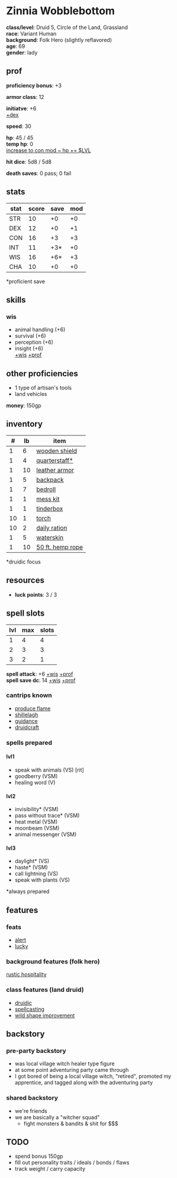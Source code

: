 # Zinnia Wobblebottom  
**class/level**: Druid 5, Circle of the Land, Grassland  
**race**: Variant Human  
**background**: Folk Hero (slightly reflavored)  
**age**: 69  
**gender**: lady  
  
## prof  
**proficiency bonus**: +3  
  
**armor class**: 12  
  
**initiatve**: +6  
[+dex](#stats)  
  
**speed**: 30  
  
**hp**: 45 / 45  
**temp hp**: 0  
[increase to con mod ~ hp += $LVL](#stats)  
  
**hit dice**: 5d8 / 5d8  
  
**death saves**: 0 pass; 0 fail  
  
## stats  
|stat|score|save|mod|  
|----|-----|----|---|  
|STR |10   |+0  |+0 |  
|DEX |12   |+0  |+1 |  
|CON |16   |+3  |+3 |  
|INT |11   |+3* |+0 |  
|WIS |16   |+6* |+3 |  
|CHA |10   |+0  |+0 |  
  
\*proficient save  
  
## skills  
### wis  
- animal handling (+6)  
- survival (+6)  
- perception (+6)  
- insight (+6)  
[+wis](#stats) [+prof](#prof)  
  
## other proficiencies  
- 1 type of artisan's tools  
- land vehicles  
  
**money**: 150gp  
  
## inventory  
|#  |lb |item            |  
|---|---|----------------|  
|1  |6  |[wooden shield   ](https://2014.5e.tools/items.html#shield_phb)|  
|1  |4  |[quarterstaff*   ](https://2014.5e.tools/items.html#quarterstaff_phb)|  
|1  |10 |[leather armor   ](https://2014.5e.tools/items.html#leather%20armor_phb)|  
|1  |5  |[backpack        ](https://2014.5e.tools/items.html#backpack_phb)|  
|1  |7  |[bedroll         ](https://2014.5e.tools/items.html#bedroll_phb)|  
|1  |1  |[mess kit        ](https://2014.5e.tools/items.html#mess%20kit_phb)|  
|1  |1  |[tinderbox       ](https://2014.5e.tools/items.html#tinderbox_phb)|  
|10 |1  |[torch           ](https://2014.5e.tools/items.html#torch_phb)|  
|10 |2  |[daily ration    ](https://2014.5e.tools/items.html#rations%20(1%20day)_phb)|  
|1  |5  |[waterskin       ](https://2014.5e.tools/items.html#waterskin_phb)|  
|1  |10 |[50 ft. hemp rope](https://2014.5e.tools/items.html#hempen%20rope%20(50%20feet)_phb)|  
  
\*druidic focus  
  
## resources  
- **luck points**: 3 / 3  
  
## spell slots  
|lvl|max|slots|  
|---|---|-----|  
|1  |4  |4    |  
|2  |3  |3    |  
|3  |2  |1    |  
  
**spell attack**: +6 [+wis](#stats) [+prof](#prof)  
**spell save dc**: 14 [+wis](#stats) [+prof](#prof)  
  
### cantrips known  
- [produce flame](https://2014.5e.tools/spells.html#produce%20flame_phb)
- [shillelagh](https://2014.5e.tools/spells.html#shillelagh_phb)
- [guidance](https://2014.5e.tools/spells.html#guidance_phb)
- [druidcraft](https://2014.5e.tools/spells.html#druidcraft_phb)

### spells prepared  
#### lvl1
- speak with animals (VS) [rit]
- goodberry (VSM)
- healing word (V)
#### lvl2
- invisibility* (VSM)
- pass without trace* (VSM)
- heat metal (VSM)
- moonbeam (VSM)
- animal messenger (VSM)
#### lvl3
- daylight* (VS)
- haste* (VSM)
- call lightning (VS)
- speak with plants (VS)

\*always prepared

## features  
### feats  
- [alert](https://2014.5e.tools/feats.html#alert_phb)  
- [lucky](https://2014.5e.tools/feats.html#lucky_phb)  
### background features (folk hero)  
[rustic hospitality](https://2014.5e.tools/backgrounds.html#folk%20hero_phb)  
### class features (land druid)  
- [druidic](https://2014.5e.tools/classes.html#druid_phb,state:feature=s0-0~sub_land_phb=b1~sub_moon_phb=b1)  
- [spellcasting](https://2014.5e.tools/classes.html#druid_phb,state:feature=s0-1~sub_land_phb=b1~sub_moon_phb=b1)  
- [wild shape improvement](https://2014.5e.tools/classes.html#druid_phb,state:feature=s3-0~sub_land_phb=b1~sub_moon_phb=b1)  
  
## backstory  
### pre-party backstory  
- was local village witch healer type figure  
- at some point adventuring party came through  
- I got bored of being a local village witch, "retired", promoted my apprentice, and tagged along with the adventuring party  
### shared backstory  
- we're friends  
- we are basically a "witcher squad"  
    - fight monsters & bandits & shit for $$$  

## TODO  
- spend bonus 150gp  
- fill out personality traits / ideals / bonds / flaws  
- track weight / carry capacity
